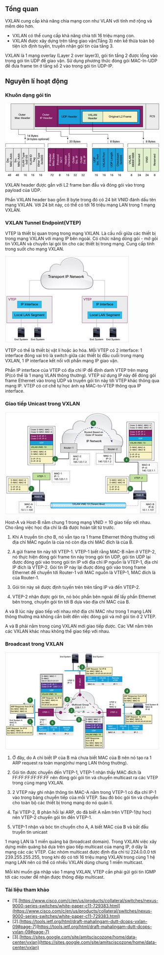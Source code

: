 ## Tổng quan

VXLAN cung cấp khả năng chia mạng con như VLAN với tính mở rộng và mềm dẻo hơn.

- VXLAN có thể cung cấp khả năng chia tới 16 triệu mạng con.
- VXLAN được xây dựng trên tầng giao vận(Tầng 3) nên kế thừa toàn bộ tiện ích định tuyến, truyền nhận gói tin của tầng 3.

VXLAN là 1 mạng overlay (Layer 2 over layer3), gói tin tầng 2 được lồng vào trong gói tin UDP để giao vận. Sử dụng phương thức đóng gói MAC-In-UDP để đưa frame tin ở tầng số 2 vào trong gói tin UDP-IP.

## Nguyên lí hoạt động

### Khuôn dạng gói tin

![](../img/vxlan-packet.jpg)

VXLAN header được gắn với L2 frame ban đầu và đóng gói vào trong payload của UDP.

Phần VXLAN header bao gồm 8 byte trong đó có 24 bit VNID đánh dấu tên mạng VXLAN. Với 24 bit này, có thể có tới 16 triệu mạng LAN trong 1 mạng VXLAN.

### VXLAN Tunnel Endpoint(VTEP)

VTEP là thiết bị quan trọng trong mạng VXLAN. Là cầu nối giữa các thiết bị trong mạng VXLAN với mạng IP bên ngoài. Có chức năng dóng gói - mở gói tin VXLAN và chuyển lại gói tin cho các thiết bị trong mạng. Cung cấp tính trong suốt cho mạng VXLAN.

![](./img/vtep.jpg)

VTEP có thể là thiết bị vật lí hoặc ảo hóa. Mỗi VTEP có 2 interface: 1 interface đóng vai trò là switch giữa các thiết bị đầu cuối trong mạng VXLAN, 1 IP interface kết nối với phần mạng IP giao vận.

Phần IP interface của VTEP có địa chỉ IP để định danh VTEP trên mạng IP(có thể là 1 mạng VLAN thông thường). VTEP sử dụng IP này để đóng gói frame Ethernet vào 
trong UDP và truyền gói tin này tới VTEP khác thông qua mạng IP. VTEP có cơ chế tự học ánh xạ MAC-to-VTEP thông qua IP interface.

### Giao tiếp Unicast trong VXLAN
 
![](./img/vxlan-unicast.jpg)

Host-A và Host-B nằm chung 1 trong mạng VNID = 10 giao tiếp với nhau. Cho rằng việc học địa chỉ là đã được hoàn tất từ trước.

1. Khi A truyền tin cho B, nó vẫn tạo ra 1 frame Ethernet thông thường với địa chỉ MAC nguồn là của nó còn địa chỉ MAC đích là của B.

2. A gừi frame tin này tới VTEP-1. VTEP-1 biết rằng MAC-B nằm ở VTEP-2, nó thực hiện đóng gói frame tin này trong gói tin UDP, gói tin UDP lại được đóng gói vào trong gói tin IP với địa chỉ IP nguồn là VTEP-1, địa chỉ IP đích là VTEP-2. Gói tin IP này lại đuợc đóng gói vào trong frame Ethernet để chuyển tới Router-1 với MAC nguồn là VTEP-1, MAC đích là của Router-1.

3. Gói tin này sẽ được định tuyến trên trên tầng IP và đến VTEP-2.

4. VTEP-2 nhận được gói tin, nó bóc phần bên ngoài để lấy phần Ethernet bên trong, chuyển gói tin tới B dựa vào địa chỉ MAC của B.

A và B lúc này giao tiếp với nhau nhờ địa chỉ MAC như trong 1 mạng LAN thông thường mà không cần biết đến việc đóng gói và mở gói tin ở 2 VTEP.

A và B phải nằm trong cùng VXLAN mới giao tiếp được. Các VM nằm trên các VXLAN khác nhau không thể giao tiếp với nhau.
 
### Broadcast trong VXLAN

![](./img/vxlan-broadcast.jpg)

1. Ở đây, do A chỉ biết IP của B mà chưa biết MAC của B nên nó tạo ra 1 ARP request ra toàn mạng(như mạng LAN thông thường).

2. Gói tin được chuyển đến VTEP-1, VTEP-1 nhận thấy MAC đích là FF:FF:FF:FF:FF:FF nên đóng gói gói tin và chuyển multicast ra các VTEP trong cùng mạng VXLAN.

3. 2 VTEP này ghi nhận thông tin MAC-A nằm trong VTEP-1 có địa chỉ IP-1 vào trong bảng chuyển tiếp của mỗi VTEP. Sau đó bóc gói tin và chuyển cho toàn bộ các thiết bị trong mạng do nó quản lí.

4. Tại VTEP-2, B phản hồi lại ARP, do đã biết A nằm trên VTEP-1(tự học) nên VTEP-2 chuyển gói tin đến VTEP-1.

5. VTEP-1 nhận và bóc tin chuyển cho A, A biết MAC của B và bắt đầu truyền tin unicast

1 mạng LAN là 1 miền quảng bá (broadcast domain). Trong VXLAN việc xây dựng miền quảng bá dựa trên giao tiếp multicast của mạng IP, ở dây là mạng các các VTEP.
Các nhóm multicast được định địa chỉ từ 224.0.0.0 tới 239.255.255.255, trong khi đó có tới 16 triệu mạng VXLAN trong cùng 1 hệ mạng LAN nên có thể có nhiều VXLAN dùng chung 1 miền multicast.

Mỗi khi muốn gia nhập vào 1 mạng VXLAN, VTEP cần phải gửi gói tin IGMP tới các router để nhận được thông điệp multicast.

### Tài liệu tham khảo

- [1].[https://www.cisco.com/c/en/us/products/collateral/switches/nexus-9000-series-switches/white-paper-c11-729383.html](https://www.cisco.com/c/en/us/products/collateral/switches/nexus-9000-series-switches/white-paper-c11-729383.html) 
- [2].[https://tools.ietf.org/html/draft-mahalingam-dutt-dcops-vxlan-09#page-7](https://tools.ietf.org/html/draft-mahalingam-dutt-dcops-vxlan-09#page-7)
- [3].[https://sites.google.com/site/amitsciscozone/home/data-center/vxlan](https://sites.google.com/site/amitsciscozone/home/data-center/vxlan) 
